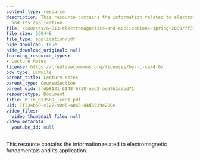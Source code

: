 ```yaml
---
content_type: resource
description: This resource contains the information related to electromagnetic fundamentals
  and its application.
file: /courses/6-013-electromagnetics-and-applications-spring-2009/7f334b60c12790d6a065d4d5939e200e_MIT6_013S09_lec01.pdf
file_size: 260448
file_type: application/pdf
hide_download: true
hide_download_original: null
learning_resource_types:
- Lecture Notes
license: https://creativecommons.org/licenses/by-nc-sa/4.0/
ocw_type: OCWFile
parent_title: Lecture Notes
parent_type: CourseSection
parent_uid: 3fdb8131-6148-6738-aed2-aea9b1cebd71
resourcetype: Document
title: MIT6_013S09_lec01.pdf
uid: 7f334b60-c127-90d6-a065-d4d5939e200e
video_files:
  video_thumbnail_file: null
video_metadata:
  youtube_id: null
---
```

This resource contains the information related to electromagnetic fundamentals and its application.